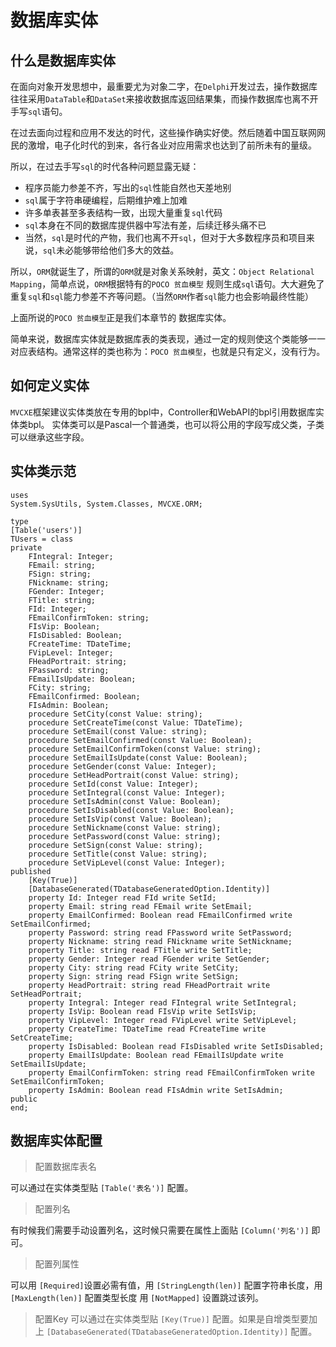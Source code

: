 # 数据库实体

## 什么是数据库实体
在面向对象开发思想中，最重要尤为对象二字，在`Delphi`开发过去，操作数据库往往采用`DataTable`和`DataSet`来接收数据库返回结果集，而操作数据库也离不开手写`sql`语句。

在过去面向过程和应用不发达的时代，这些操作确实好使。然后随着中国互联网网民的激增，电子化时代的到来，各行各业对应用需求也达到了前所未有的量级。

所以，在过去手写`sql`的时代各种问题显露无疑：

- 程序员能力参差不齐，写出的`sql`性能自然也天差地别
- `sql`属于字符串硬编程，后期维护难上加难
- 许多单表甚至多表结构一致，出现大量重复`sql`代码
- `sql`本身在不同的数据库提供器中写法有差，后续迁移头痛不已
- 当然，`sql`是时代的产物，我们也离不开`sql`，但对于大多数程序员和项目来说，`sql`未必能够带给他们多大的效益。

所以，`ORM`就诞生了，所谓的`ORM`就是对象关系映射，英文：`Object Relational Mapping`，简单点说，`ORM`根据特有的`POCO 贫血模型` 规则生成`sql`语句。大大避免了重复`sql`和`sql`能力参差不齐等问题。（当然`ORM`作者`sql`能力也会影响最终性能）

上面所说的`POCO 贫血模型`正是我们本章节的 数据库实体。

简单来说，数据库实体就是数据库表的类表现，通过一定的规则使这个类能够一一对应表结构。通常这样的类也称为：`POCO 贫血模型`，也就是只有定义，没有行为。

## 如何定义实体
`MVCXE`框架建议实体类放在专用的bpl中，Controller和WebAPI的bpl引用数据库实体类bpl。
实体类可以是Pascal一个普通类，也可以将公用的字段写成父类，子类可以继承这些字段。

## 实体类示范

    uses
    System.SysUtils, System.Classes, MVCXE.ORM;

    type
    [Table('users')]
    TUsers = class
    private
        FIntegral: Integer;
        FEmail: string;
        FSign: string;
        FNickname: string;
        FGender: Integer;
        FTitle: string;
        FId: Integer;
        FEmailConfirmToken: string;
        FIsVip: Boolean;
        FIsDisabled: Boolean;
        FCreateTime: TDateTime;
        FVipLevel: Integer;
        FHeadPortrait: string;
        FPassword: string;
        FEmailIsUpdate: Boolean;
        FCity: string;
        FEmailConfirmed: Boolean;
        FIsAdmin: Boolean;
        procedure SetCity(const Value: string);
        procedure SetCreateTime(const Value: TDateTime);
        procedure SetEmail(const Value: string);
        procedure SetEmailConfirmed(const Value: Boolean);
        procedure SetEmailConfirmToken(const Value: string);
        procedure SetEmailIsUpdate(const Value: Boolean);
        procedure SetGender(const Value: Integer);
        procedure SetHeadPortrait(const Value: string);
        procedure SetId(const Value: Integer);
        procedure SetIntegral(const Value: Integer);
        procedure SetIsAdmin(const Value: Boolean);
        procedure SetIsDisabled(const Value: Boolean);
        procedure SetIsVip(const Value: Boolean);
        procedure SetNickname(const Value: string);
        procedure SetPassword(const Value: string);
        procedure SetSign(const Value: string);
        procedure SetTitle(const Value: string);
        procedure SetVipLevel(const Value: Integer);
    published
        [Key(True)]
        [DatabaseGenerated(TDatabaseGeneratedOption.Identity)]
        property Id: Integer read FId write SetId;
        property Email: string read FEmail write SetEmail;
        property EmailConfirmed: Boolean read FEmailConfirmed write SetEmailConfirmed;
        property Password: string read FPassword write SetPassword;
        property Nickname: string read FNickname write SetNickname;
        property Title: string read FTitle write SetTitle;
        property Gender: Integer read FGender write SetGender;
        property City: string read FCity write SetCity;
        property Sign: string read FSign write SetSign;
        property HeadPortrait: string read FHeadPortrait write SetHeadPortrait;
        property Integral: Integer read FIntegral write SetIntegral;
        property IsVip: Boolean read FIsVip write SetIsVip;
        property VipLevel: Integer read FVipLevel write SetVipLevel;
        property CreateTime: TDateTime read FCreateTime write SetCreateTime;
        property IsDisabled: Boolean read FIsDisabled write SetIsDisabled;
        property EmailIsUpdate: Boolean read FEmailIsUpdate write SetEmailIsUpdate;
        property EmailConfirmToken: string read FEmailConfirmToken write SetEmailConfirmToken;
        property IsAdmin: Boolean read FIsAdmin write SetIsAdmin;
    public
    end;

## 数据库实体配置
> 配置数据库表名

可以通过在实体类型贴 `[Table('表名')]` 配置。

> 配置列名

有时候我们需要手动设置列名，这时候只需要在属性上面贴 `[Column('列名')]` 即可。

> 配置列属性

可以用 `[Required]`设置必需有值，用 `[StringLength(len)]` 配置字符串长度，用 `[MaxLength(len)]` 配置类型长度 用 `[NotMapped]` 设置跳过该列。

> 配置Key
可以通过在实体类型贴 `[Key(True)]` 配置。如果是自增类型要加上 `[DatabaseGenerated(TDatabaseGeneratedOption.Identity)]` 配置。

